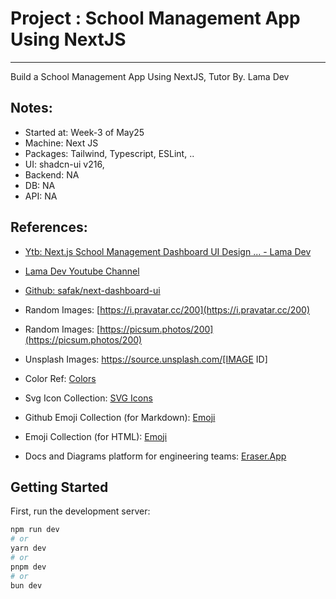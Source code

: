 # Project : School Management App Using NextJS
***************************************************************
Build a School Management App Using NextJS, 
Tutor By. Lama Dev


## Notes:
- Started at: Week-3 of May25
- Machine: Next JS
- Packages: Tailwind, Typescript, ESLint, .. 
- UI: shadcn-ui v216, 
- Backend: NA
- DB: NA
- API: NA

## References:
- [Ytb: Next.js School Management Dashboard UI Design ... - Lama Dev](https://www.youtube.com/watch?v=myYlGLFxZas&t=13848s)
- [Lama Dev Youtube Channel](https://youtube.com/lamadev) 
- [Github: safak/next-dashboard-ui](https://github.com/safak/next-dashboard-ui)

- Random Images: [https://i.pravatar.cc/200](https://i.pravatar.cc/200)
- Random Images: [https://picsum.photos/200](https://picsum.photos/200)
- Unsplash Images: https://source.unsplash.com/[IMAGE ID]
- Color Ref: [Colors](https://coolors.co/palettes/trending)
- Svg Icon Collection: [SVG Icons](http://svgrepo.com)
- Github Emoji Collection (for Markdown): [Emoji](https://github.com/ikatyang/emoji-cheat-sheet)
- Emoji Collection (for HTML): [Emoji](https://html-css-js.com/html/character-codes/)
- Docs and Diagrams platform for engineering teams: [Eraser.App](https://app.eraser.io/)

## Getting Started

First, run the development server:

```bash
npm run dev
# or
yarn dev
# or
pnpm dev
# or
bun dev
```